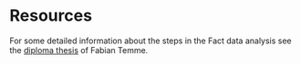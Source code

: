 Resources
==========

For some detailed information about the steps in the Fact data analysis see the
[diploma thesis](http://app.tu-dortmund.de/images/stories/mitarbeiter/Diplomarbeiten/Dip_Temme_klein.pdf) of Fabian Temme.


